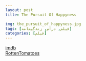 ```yaml
---
layout: post
title: The Pursuit Of Happyness

img: the_pursuit_of_happyness.jpg
tags: [فیلم, درام, زندگینامه]
categories: [فیلم]
---
```


[imdb](https://www.imdb.com/title/tt0454921/)  
[RottenTomatoes](https://www.rottentomatoes.com/m/pursuit_of_happyness)
